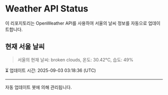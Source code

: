 
# Weather API Status

이 리포지토리는 OpenWeather API를 사용하여 서울의 날씨 정보를 자동으로 업데이트합니다.

## 현재 서울 날씨
> 서울의 현재 날씨: broken clouds, 온도: 30.42°C, 습도: 49%

⏳ 업데이트 시간: 2025-09-03 03:18:36 (UTC)

---
자동 업데이트 봇에 의해 관리됩니다.
